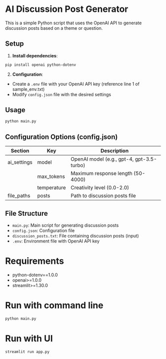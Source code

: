 # AI Discussion Post Generator

This is a simple Python script that uses the OpenAI API to generate discussion posts based on a theme or question.

## Setup

1. **Install dependencies**:

```bash
pip install openai python-dotenv
```

2. **Configuration**:

- Create a `.env` file with your OpenAI API key (reference line 1 of sample_env.txt)
- Modify `config.json` file with the desired settings

## Usage

```bash
python main.py
```

## Configuration Options (config.json)

| Section      | Key          | Description                          |
|--------------|--------------|--------------------------------------|
| ai_settings  | model        | OpenAI model (e.g., gpt-4, gpt-3.5-turbo) |
|              | max_tokens   | Maximum response length (50-4000)    |
|              | temperature  | Creativity level (0.0-2.0)           |
| file_paths   | posts        | Path to discussion posts file        |

## File Structure

- `main.py`: Main script for generating discussion posts
- `config.json`: Configuration file
- `discussion_posts.txt`: File containing discussion posts (input)
- `.env`: Environment file with OpenAI API key

# Requirements

- python-dotenv==1.0.0
- openai>=1.0.0
- streamlit>=1.30.0

# Run with command line

```bash
python main.py
```

# Run with UI

```bash
streamlit run app.py
```

